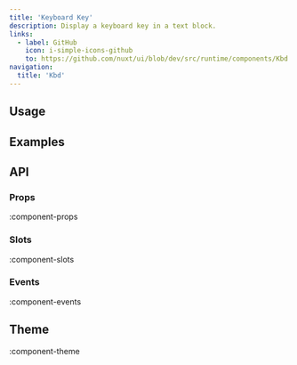 ```yaml
---
title: 'Keyboard Key'
description: Display a keyboard key in a text block.
links:
  - label: GitHub
    icon: i-simple-icons-github
    to: https://github.com/nuxt/ui/blob/dev/src/runtime/components/Kbd.vue
navigation:
  title: 'Kbd'
---
```


## Usage

## Examples

## API

### Props

:component-props

### Slots

:component-slots

### Events

:component-events

## Theme

:component-theme
